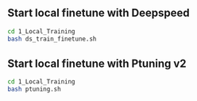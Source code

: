 ## Start local finetune with Deepspeed

```bash
cd 1_Local_Training
bash ds_train_finetune.sh
```

## Start local finetune with Ptuning v2

```bash
cd 1_Local_Training
bash ptuning.sh
```

